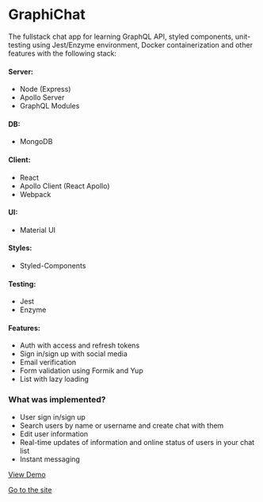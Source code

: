 # GraphiChat

The fullstack chat app for learning GraphQL API, styled components, unit-testing using Jest/Enzyme environment, Docker containerization and other features with the following stack:

#### Server:
- Node (Express)
- Apollo Server
- GraphQL Modules
#### DB:
- MongoDB
#### Client:
- React
- Apollo Client (React Apollo)
- Webpack
#### UI:
- Material UI
#### Styles:
- Styled-Components
#### Testing:
- Jest
- Enzyme
#### Features:
- Auth with access and refresh tokens
- Sign in/sign up with social media
- Email verification
- Form validation using Formik and Yup
- List with lazy loading
### What was implemented?
- User sign in/sign up
- Search users by name or username and create chat with them
- Edit user information
- Real-time updates of information and online status of users in your chat list
- Instant messaging

[View Demo](https://drive.google.com/open?id=19Sw2f1vi4W_qwe_vle-Ldbes99980ucg)

[Go to the site](https://graphichat.herokuapp.com/)
